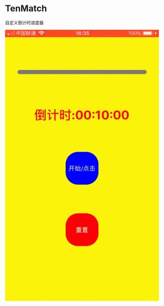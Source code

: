 # TenMatch
自定义倒计时进度器

![image](https://github.com/xuan6zm/TenMatch/blob/master/matchDemo/MatchProessView/matchPic.gif)
